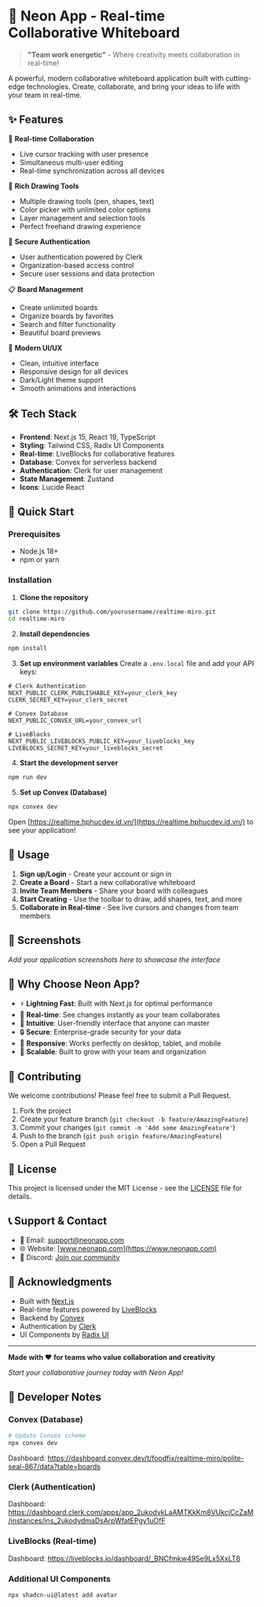 # 🎨 Neon App - Real-time Collaborative Whiteboard

> **"Team work energetic"** - Where creativity meets collaboration in real-time!

A powerful, modern collaborative whiteboard application built with cutting-edge technologies. Create, collaborate, and bring your ideas to life with your team in real-time.

## ✨ Features

🚀 **Real-time Collaboration**
- Live cursor tracking with user presence
- Simultaneous multi-user editing
- Real-time synchronization across all devices

🎨 **Rich Drawing Tools**
- Multiple drawing tools (pen, shapes, text)
- Color picker with unlimited color options
- Layer management and selection tools
- Perfect freehand drawing experience

🔐 **Secure Authentication**
- User authentication powered by Clerk
- Organization-based access control
- Secure user sessions and data protection

📋 **Board Management**
- Create unlimited boards
- Organize boards by favorites
- Search and filter functionality
- Beautiful board previews

🎯 **Modern UI/UX**
- Clean, intuitive interface
- Responsive design for all devices
- Dark/Light theme support
- Smooth animations and interactions

## 🛠️ Tech Stack

- **Frontend**: Next.js 15, React 19, TypeScript
- **Styling**: Tailwind CSS, Radix UI Components
- **Real-time**: LiveBlocks for collaborative features
- **Database**: Convex for serverless backend
- **Authentication**: Clerk for user management
- **State Management**: Zustand
- **Icons**: Lucide React

## 🚀 Quick Start

### Prerequisites
- Node.js 18+ 
- npm or yarn

### Installation

1. **Clone the repository**
```bash
git clone https://github.com/yourusername/realtime-miro.git
cd realtime-miro
```

2. **Install dependencies**
```bash
npm install
```

3. **Set up environment variables**
Create a `.env.local` file and add your API keys:
```env
# Clerk Authentication
NEXT_PUBLIC_CLERK_PUBLISHABLE_KEY=your_clerk_key
CLERK_SECRET_KEY=your_clerk_secret

# Convex Database
NEXT_PUBLIC_CONVEX_URL=your_convex_url

# LiveBlocks
NEXT_PUBLIC_LIVEBLOCKS_PUBLIC_KEY=your_liveblocks_key
LIVEBLOCKS_SECRET_KEY=your_liveblocks_secret
```

4. **Start the development server**
```bash
npm run dev
```

5. **Set up Convex (Database)**
```bash
npx convex dev
```

Open [https://realtime.hphucdev.id.vn/](https://realtime.hphucdev.id.vn/) to see your application!

## 🎯 Usage

1. **Sign up/Login** - Create your account or sign in
2. **Create a Board** - Start a new collaborative whiteboard
3. **Invite Team Members** - Share your board with colleagues
4. **Start Creating** - Use the toolbar to draw, add shapes, text, and more
5. **Collaborate in Real-time** - See live cursors and changes from team members

## 📱 Screenshots

*Add your application screenshots here to showcase the interface*

## 🌟 Why Choose Neon App?

- ⚡ **Lightning Fast**: Built with Next.js for optimal performance
- 🔄 **Real-time**: See changes instantly as your team collaborates
- 🎨 **Intuitive**: User-friendly interface that anyone can master
- 🔒 **Secure**: Enterprise-grade security for your data
- 📱 **Responsive**: Works perfectly on desktop, tablet, and mobile
- 🚀 **Scalable**: Built to grow with your team and organization

## 🤝 Contributing

We welcome contributions! Please feel free to submit a Pull Request.

1. Fork the project
2. Create your feature branch (`git checkout -b feature/AmazingFeature`)
3. Commit your changes (`git commit -m 'Add some AmazingFeature'`)
4. Push to the branch (`git push origin feature/AmazingFeature`)
5. Open a Pull Request

## 📄 License

This project is licensed under the MIT License - see the [LICENSE](LICENSE) file for details.

## 📞 Support & Contact

- 📧 Email: support@neonapp.com
- 🌐 Website: [www.neonapp.com](https://www.neonapp.com)
- 💬 Discord: [Join our community](https://discord.gg/neonapp)

## 🙏 Acknowledgments

- Built with [Next.js](https://nextjs.org)
- Real-time features powered by [LiveBlocks](https://liveblocks.io)
- Backend by [Convex](https://convex.dev)
- Authentication by [Clerk](https://clerk.dev)
- UI Components by [Radix UI](https://radix-ui.com)

---

**Made with ❤️ for teams who value collaboration and creativity**

*Start your collaborative journey today with Neon App!*

## 🔧 Developer Notes

### Convex (Database)
```bash
# Update Convex schema
npx convex dev
```
Dashboard: https://dashboard.convex.dev/t/foodfix/realtime-miro/polite-seal-867/data?table=boards

### Clerk (Authentication)
Dashboard: https://dashboard.clerk.com/apps/app_2ukodvkLaAMTKkKm8VUkcjCcZaM/instances/ins_2ukodydmaDsArpWfatEPgy1uOfF

### LiveBlocks (Real-time)
Dashboard: https://liveblocks.io/dashboard/_BNCfmkw49Se9Lx5XxLT8

### Additional UI Components
```bash
npx shadcn-ui@latest add avatar
```

